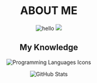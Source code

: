 # <h1 align="center"> ABOUT ME </h1>
<p align="center">
  <img src="https://readme-typing-svg.herokuapp.com?font=Kanit&size=25&duration=2000&pause=500&color=57ff00&width=124&lines=hello+user;i'm+way64!" alt="hello"/>
  <a href="https://visitorbadge.io/status?path=https%3A%2F%2Fgithub.com%2Fway64"><img src="https://api.visitorbadge.io/api/visitors?path=https%3A%2F%2Fgithub.com%2Fway64&label=Profile%20Views&labelColor=%2337d67a&countColor=%2337d67a&style=plastic" /></a>
  <h2 align="center">My Knowledge</h2>
  <div align="center">
    <img src="https://skillicons.dev/icons?i=py,html,css,nextjs,react,tailwind&perline=3" alt="Programming Languages Icons"/>
  </div>
</p>

<p align="center">
  <img src="https://github-readme-stats.vercel.app/api/?username=way64&title_color=ffffff&text_color=ffffff&show_icons=true&bg_color=00000000&hide_border=true&icon_color=ffffff&hide_title=true&count_private=true" alt="GitHub Stats"/>
</p>
